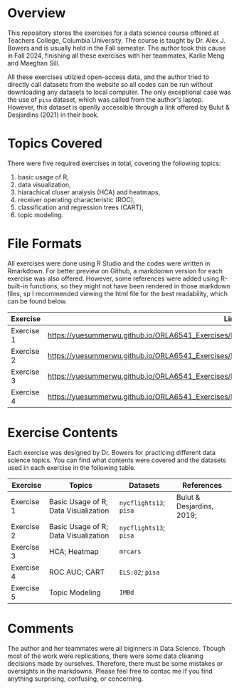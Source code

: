 # Overview 

This repository stores the exercises for a data science course offered at Teachers College, Columbia University. The course is taught by Dr. Alex J. Bowers and is usually held in the Fall semester. The author took this cause in Fall 2024, finishing all these exercises with her teammates, Karlie Meng and Maeghan Sill.

All these exercises utilzied open-access data, and the author tried to directly call datasets from the website so all codes can be run without downloading any datasets to local computer. The only exceptional case was the use of `pisa` dataset, which was called from the author's laptop. However, this dataset is openlly accessible through a link offered by Bulut & Desjardins (2021) in their book. 

# Topics Covered 

There were five required exercises in total, covering the following topics: 
1. basic usage of R,
2. data visualization,
3. hiarachical cluser analysis (HCA) and heatmaps,
4. receiver operating characteristic (ROC),
5. classification and regression trees (CART),
6. topic modeling. 

# File Formats 

All exercises were done using R Studio and the codes were written in Rmarkdown. For better preview on Github, a markdoown version for each exercise was also offered. However, some references were added using R-built-in functions, so they might not have been rendered in those markdown files, sp I recommended viewing the html file for the best readability, which can be found below. 

|Exercise|Link|
|--------|----|
|Exercise 1| https://yuesummerwu.github.io/ORLA6541_Exercises/Exercise1_DataVis_1/ORLA6541_Exercise1.html|
|Exercise 2| https://yuesummerwu.github.io/ORLA6541_Exercises/Exercise2_DataVis_2/ORLA6541_Exercise2.html|
|Exercise 3| https://yuesummerwu.github.io/ORLA6541_Exercises/Exercise3_HCA_Heatmap/ORLA6541_Exercise3.html|
|Exercise 4| https://yuesummerwu.github.io/ORLA6541_Exercises/Exercise4_ROC_AUC_CART/ORLA6541_Exercise4.html|

# Exercise Contents 

Each exercise was designed by Dr. Bowers for practicing different data science topics. You can find what contents were covered and the datasets used in each exercise in the following table. 

| Exercise | Topics | Datasets | References |
|----------|----------|----------|----------| 
| Exercise 1  | Basic Usage of R; Data Visualization  | `nycflights13`; `pisa`  |Bulut & Desjardins, 2019; | 
| Exercise 2  | Basic Usage of R; Data Visualization | `nycflights13`; `pisa`   |
| Exercise 3  | HCA; Heatmap  | `mrcars`  |
| Exercise 4  | ROC AUC; CART | `ELS:02`; `pisa`  |
| Exercise 5  | Topic Modeling | `IMBd`  |

# Comments 

The author and her teammates were all biginners in Data Science. Though most of the work were replications, there were some data cleaning decisions made by ourselves. Therefore, there must be some mistakes or oversights in the markdowns. Please feel free to contac me if you find anything surprising, confusing, or concerning. 

